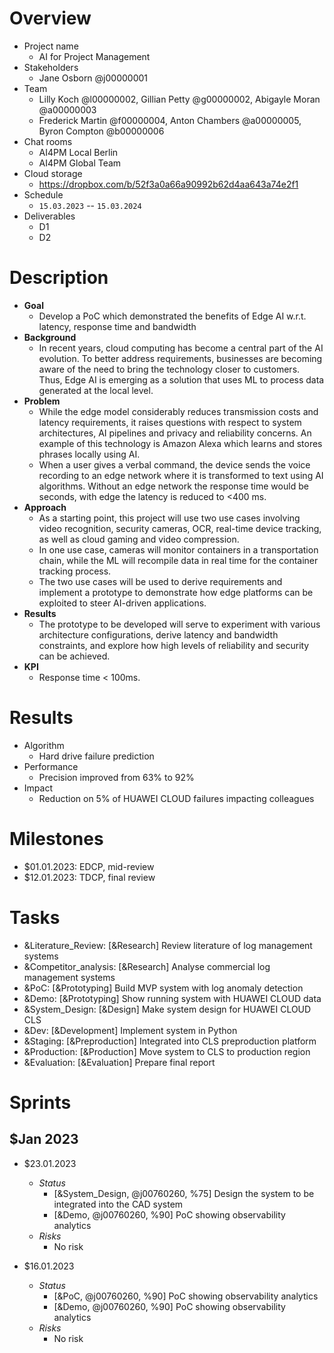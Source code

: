 # Overview

+ Project name
    + AI for Project Management 
+ Stakeholders
    + Jane Osborn @j00000001
+ Team
    + Lilly Koch @l00000002, Gillian Petty @g00000002, Abigayle Moran @a00000003
    + Frederick Martin @f00000004, Anton Chambers @a00000005, Byron Compton @b00000006
+ Chat rooms
    + AI4PM Local Berlin 
    + AI4PM Global Team
+ Cloud storage
    + https://dropbox.com/b/52f3a0a66a90992b62d4aa643a74e2f1
+ Schedule
    + `15.03.2023` -- `15.03.2024`
+ Deliverables
    + D1
    + D2    

# Description

+ **Goal**
	+ Develop a PoC which demonstrated the benefits of Edge AI w.r.t. latency, response time and bandwidth
+ **Background**
	+ In recent years, cloud computing has become a central part of the AI evolution. To better address requirements, businesses are becoming aware of the need to bring the technology closer to customers. Thus, Edge AI is emerging as a solution that uses ML to process data generated at the local level. 
+ **Problem**
	+ While the edge model considerably reduces transmission costs and latency requirements, it raises questions with respect to system architectures, AI pipelines and privacy and reliability concerns. An example of this technology is Amazon Alexa which learns and stores phrases locally using AI.
	+ When a user gives a verbal command, the device sends the voice recording to an edge network where it is transformed to text using AI algorithms. Without an edge network the response time would be seconds, with edge the latency is reduced to <400 ms. 
+ **Approach**
	+ As a starting point, this project will use two use cases involving video recognition, security cameras, OCR, real-time device tracking, as well as cloud gaming and video compression.
	+ In one use case, cameras will monitor containers in a transportation chain, while the ML will recompile data in real time for the container tracking process.
	+ The two use cases will be used to derive requirements and implement a prototype to demonstrate how edge platforms can be exploited to steer AI-driven applications. 
+ **Results**
	+ The prototype to be developed will serve to experiment with various architecture configurations, derive latency and bandwidth constraints, and explore how high levels of reliability and security can be achieved.
+ **KPI**
	+ Response time < 100ms.


# Results

+ Algorithm
	+ Hard drive failure prediction
+ Performance
	+ Precision improved from 63% to 92%  
+ Impact
	+ Reduction on 5% of HUAWEI CLOUD failures impacting colleagues  


# Milestones

+ $01.01.2023: EDCP, mid-review 
+ $12.01.2023: TDCP, final review


# Tasks

+ &Literature_Review: [&Research] Review literature of log management systems
+ &Competitor_analysis: [&Research] Analyse commercial log management systems
+ &PoC: [&Prototyping] Build MVP system with log anomaly detection
+ &Demo: [&Prototyping] Show running system with HUAWEI CLOUD data
+ &System_Design: [&Design] Make system design for HUAWEI CLOUD CLS
+ &Dev: [&Development] Implement system in Python
+ &Staging: [&Preproduction] Integrated into CLS preproduction platform
+ &Production: [&Production] Move system to CLS to production region
+ &Evaluation: [&Evaluation] Prepare final report

# Sprints
## $Jan 2023

+ $23.01.2023
    + *Status*
        + [&System_Design, @j00760260, %75] Design the system to be integrated into the CAD system
        + [&Demo, @j00760260, %90] PoC showing observability analytics
    + *Risks* 
        + No risk
 
+ $16.01.2023
   + *Status*
       + [&PoC, @j00760260, %90] PoC showing observability analytics
       + [&Demo, @j00760260, %90] PoC showing observability analytics
   + *Risks* 
       + No risk



